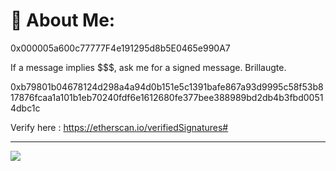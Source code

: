 # 💫 About Me:
0x000005a600c77777F4e191295d8b5E0465e990A7

If a message implies $$$, ask me for a signed message.
Brillaugte.

0xb79801b04678124d298a4a94d0b151e5c1391bafe867a93d9995c58f53b817876fcaa1a101b1eb70240fdf6e1612680fe377bee388989bd2db4b3fbd00514dbc1c

Verify here : https://etherscan.io/verifiedSignatures# 

---
[![](https://visitcount.itsvg.in/api?id=Brillaugte&icon=0&color=0)](https://visitcount.itsvg.in)

